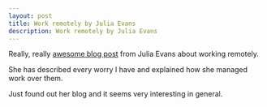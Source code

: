 ```yaml
---
layout: post
title: Work remotely by Julia Evans
description: Work remotely by Julia Evans
---
```


Really, really [awesome blog post](https://jvns.ca/blog/2018/02/18/working-remotely--4-years-in/) from Julia Evans about working remotely.

She has described every worry I have and explained how she managed work over them.

Just found out her blog and it seems very interesting in general.
